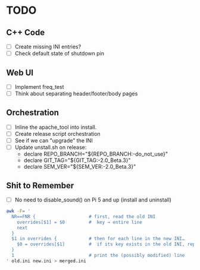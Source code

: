 # TODO

## C++ Code

- [ ] Create missing INI entries?
- [ ] Check default state of shutdown pin

## Web UI

- [ ] Implement freq_test
- [ ] Think about separating header/footer/body pages

## Orchestration

- [ ] Inline the apache_tool into install.
- [ ] Create release script orchestration
- [ ] See if we can "upgrade" the INI
- [ ] Update unstall.sh on release:
    - declare REPO_BRANCH="${REPO_BRANCH:-do_not_use}"
    - declare GIT_TAG="${GIT_TAG:-2.0_Beta.3}"
    - declare SEM_VER="${SEM_VER:-2.0_Beta.3}"

## Shit to Remember

- [ ] No need to disable_sound() on Pi 5 and up (install and uninstall)

```bash
awk -F= '
  NR==FNR {                    # first, read the old INI
    overrides[$1] = $0         #  key → entire line
    next
  }
  $1 in overrides {            # then for each line in the new INI…
    $0 = overrides[$1]         #  if its key exists in the old INI, replace it
  }
  1                            # print the (possibly modified) line
' old.ini new.ini > merged.ini
```
